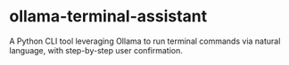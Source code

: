 # ollama-terminal-assistant
A Python CLI tool leveraging Ollama to run terminal commands via natural language, with step-by-step user confirmation.
